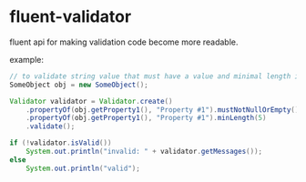 # fluent-validator

fluent api for making validation code become more readable.

example:

```java
// to validate string value that must have a value and minimal length is 5.
SomeObject obj = new SomeObject();

Validator validator = Validator.create()
    .propertyOf(obj.getProperty1(), "Property #1").mustNotNullOrEmpty()
    .propertyOf(obj.getProperty1(), "Property #1").minLength(5)
    .validate();

if (!validator.isValid())
    System.out.println("invalid: " + validator.getMessages());
else
    System.out.println("valid");
```
